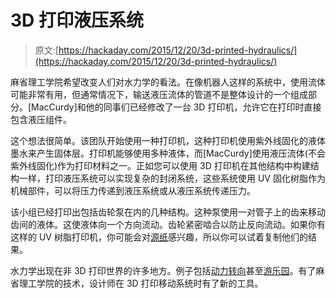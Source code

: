 # 3D 打印液压系统

> 原文:[https://hackaday.com/2015/12/20/3d-printed-hydraulics/](https://hackaday.com/2015/12/20/3d-printed-hydraulics/)

麻省理工学院希望改变人们对水力学的看法。在像机器人这样的系统中，使用流体可能非常有用，但通常情况下，输送液压流体的管道不是整体设计的一个组成部分。[MacCurdy]和他的同事们已经修改了一台 3D 打印机，允许它在打印时直接包含液压组件。

这个想法很简单。该团队开始使用一种打印机，这种打印机使用紫外线固化的液体墨水来产生固体层。打印机能够使用多种液体，而[MacCurdy]使用液压流体(不会紫外线固化)作为打印材料之一。正如您可以使用 3D 打印机在其他结构中构建结构一样，打印液压系统可以实现复杂的封闭系统，这些系统使用 UV 固化树脂作为机械部件，可以将压力传递到液压系统或从液压系统传递压力。

该小组已经打印出包括齿轮泵在内的几种结构。这种泵使用一对管子上的齿来移动齿间的液体。这使液体向一个方向流动。齿轮紧密啮合以防止反向流动。如果你有这样的 UV 树脂打印机，你可能会对[源纸](http://arxiv.org/abs/1512.03744)感兴趣，所以你可以试着复制他们的结果。

水力学出现在非 3D 打印世界的许多地方。例子包括[动力转向](http://hackaday.com/2014/12/30/retrotechtacular-principles-of-hydraulic-steering/)甚至[游乐园](http://hackaday.com/2014/10/10/ask-hackaday-who-is-going-to-build-this-pneumatic-transmission-thing/)。有了麻省理工学院的技术，设计师在 3D 打印移动系统时有了新的工具。